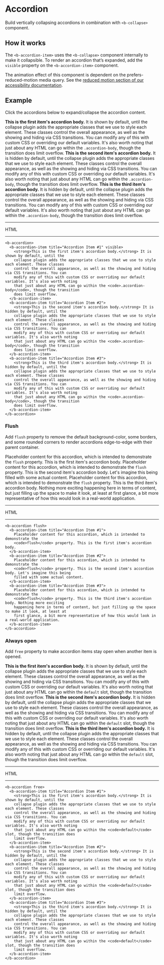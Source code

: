 # Accordion

<div class="lead mb-5">

Build vertically collapsing accordions in combination with `<b-collapse>` component.

</div>

## How it works

The `<b-accordion-item>` uses the `<b-collapse>` component internally to make it collapsible. To render an accordion that’s expanded, add the `visible` property on the `<b-accordion-item>` component.

<b-alert variant="info" :model-value="true" class="my-5">

The animation effect of this component is dependent on the prefers-reduced-motion media query. See the [reduced motion section of our accessibility documentation](https://getbootstrap.com/docs/5.0/getting-started/accessibility/#reduced-motion).

</b-alert>

## Example

Click the accordions below to expand/collapse the accordion content.

<b-card no-body class="mb-5">
  <b-card-body>
    <b-accordion>
      <b-accordion-item title="Accordion Item #1" visible>
        <strong>This is the first item's accordion body.</strong> It is shown by default, until the collapse plugin adds the appropriate classes that we use to style each element. These classes control the overall appearance, as well as the showing and hiding via CSS transitions. You can modify any of this with custom CSS or overriding our default variables. It's also worth noting that just about any HTML can go within the <code>.accordion-body</code>, though the transition does limit overflow.
      </b-accordion-item>
      <b-accordion-item title="Accordion Item #2">
        <strong>This is the second item's accordion body.</strong> It is hidden by default, until the collapse plugin adds the appropriate classes that we use to style each element. These classes control the overall appearance, as well as the showing and hiding via CSS transitions. You can modify any of this with custom CSS or overriding our default variables. It's also worth noting that just about any HTML can go within the <code>.accordion-body</code>, though the transition does limit overflow.
      </b-accordion-item>
      <b-accordion-item title="Accordion Item #3">
        <strong>This is the third item's accordion body.</strong> It is hidden by default, until the collapse plugin adds the appropriate classes that we use to style each element. These classes control the overall appearance, as well as the showing and hiding via CSS transitions. You can modify any of this with custom CSS or overriding our default variables. It's also worth noting that just about any HTML can go within the <code>.accordion-body</code>, though the transition does limit overflow.
      </b-accordion-item>
    </b-accordion>
  </b-card-body>

  <hr />

  <div class="px-3">HTML</div>

  <hr class="mb-0" />

  <b-card-body class="bg-body-tertiary">

```vue-html
<b-accordion>
  <b-accordion-item title="Accordion Item #1" visible>
    <strong>This is the first item's accordion body.</strong> It is shown by default, until the
    collapse plugin adds the appropriate classes that we use to style each element. These classes
    control the overall appearance, as well as the showing and hiding via CSS transitions. You can
    modify any of this with custom CSS or overriding our default variables. It's also worth noting
    that just about any HTML can go within the <code>.accordion-body</code>, though the transition
    does limit overflow.
  </b-accordion-item>
  <b-accordion-item title="Accordion Item #2">
    <strong>This is the second item's accordion body.</strong> It is hidden by default, until the
    collapse plugin adds the appropriate classes that we use to style each element. These classes
    control the overall appearance, as well as the showing and hiding via CSS transitions. You can
    modify any of this with custom CSS or overriding our default variables. It's also worth noting
    that just about any HTML can go within the <code>.accordion-body</code>, though the transition
    does limit overflow.
  </b-accordion-item>
  <b-accordion-item title="Accordion Item #3">
    <strong>This is the third item's accordion body.</strong> It is hidden by default, until the
    collapse plugin adds the appropriate classes that we use to style each element. These classes
    control the overall appearance, as well as the showing and hiding via CSS transitions. You can
    modify any of this with custom CSS or overriding our default variables. It's also worth noting
    that just about any HTML can go within the <code>.accordion-body</code>, though the transition
    does limit overflow.
  </b-accordion-item>
</b-accordion>
```

  </b-card-body>

</b-card>

### Flush

Add `flush` property to remove the default background-color, some borders, and some rounded corners to render accordions edge-to-edge with their parent container.

<b-card no-body class="mb-5">
  <b-card-body>
    <b-accordion flush>
      <b-accordion-item title="Accordion Item #1">
        Placeholder content for this accordion, which is intended to demonstrate the <code>flush</code> property. This is the first item's accordion body.
      </b-accordion-item>
      <b-accordion-item title="Accordion Item #2">
        Placeholder content for this accordion, which is intended to demonstrate the <code>flush</code> property. This is the second item's accordion body. Let's imagine this being filled with some actual content.
      </b-accordion-item>
      <b-accordion-item title="Accordion Item #3">
        Placeholder content for this accordion, which is intended to demonstrate the <code>flush</code> property. This is the third item's accordion body. Nothing more exciting happening here in terms of content, but just filling up the space to make it look, at least at first glance, a bit more representative of how this would look in a real-world application.
      </b-accordion-item>
    </b-accordion>

  </b-card-body>

  <hr />

  <div class="px-3">HTML</div>

  <hr class="mb-0" />

  <b-card-body class="bg-body-tertiary">

```vue-html
<b-accordion flush>
  <b-accordion-item title="Accordion Item #1">
    Placeholder content for this accordion, which is intended to demonstrate the
    <code>flush</code> property. This is the first item's accordion body.
  </b-accordion-item>
  <b-accordion-item title="Accordion Item #2">
    Placeholder content for this accordion, which is intended to demonstrate the
    <code>flush</code> property. This is the second item's accordion body. Let's imagine this being
    filled with some actual content.
  </b-accordion-item>
  <b-accordion-item title="Accordion Item #3">
    Placeholder content for this accordion, which is intended to demonstrate the
    <code>flush</code> property. This is the third item's accordion body. Nothing more exciting
    happening here in terms of content, but just filling up the space to make it look, at least at
    first glance, a bit more representative of how this would look in a real-world application.
  </b-accordion-item>
</b-accordion>
```

  </b-card-body>

</b-card>

### Always open

Add `free` property to make accordion items stay open when another item is opened.

<b-card no-body class="mb-5">
  <b-card-body>
    <b-accordion free>
      <b-accordion-item title="Accordion Item #1">
        <strong>This is the first item's accordion body.</strong> It is shown by default, until the collapse plugin adds the appropriate classes that we use to style each element. These classes control the overall appearance, as well as the showing and hiding via CSS transitions. You can modify any of this with custom CSS or overriding our default variables. It's also worth noting that just about any HTML can go within the <code>default</code> slot, though the transition does limit overflow.
      </b-accordion-item>
      <b-accordion-item title="Accordion Item #2">
        <strong>This is the second item's accordion body.</strong> It is hidden by default, until the collapse plugin adds the appropriate classes that we use to style each element. These classes control the overall appearance, as well as the showing and hiding via CSS transitions. You can modify any of this with custom CSS or overriding our default variables. It's also worth noting that just about any HTML can go within the <code>default</code> slot, though the transition does limit overflow.
      </b-accordion-item>
      <b-accordion-item title="Accordion Item #3">
        <strong>This is the third item's accordion body.</strong> It is hidden by default, until the collapse plugin adds the appropriate classes that we use to style each element. These classes control the overall appearance, as well as the showing and hiding via CSS transitions. You can modify any of this with custom CSS or overriding our default variables. It's also worth noting that just about any HTML can go within the <code>default</code> slot, though the transition does limit overflow.
      </b-accordion-item>
    </b-accordion>

  </b-card-body>

  <hr />

  <div class="px-3">HTML</div>

  <hr class="mb-0" />

  <b-card-body class="bg-body-tertiary">

```vue-html
<b-accordion free>
  <b-accordion-item title="Accordion Item #1">
    <strong>This is the first item's accordion body.</strong> It is shown by default, until the
    collapse plugin adds the appropriate classes that we use to style each element. These classes
    control the overall appearance, as well as the showing and hiding via CSS transitions. You can
    modify any of this with custom CSS or overriding our default variables. It's also worth noting
    that just about any HTML can go within the <code>default</code> slot, though the transition does
    limit overflow.
  </b-accordion-item>
  <b-accordion-item title="Accordion Item #2">
    <strong>This is the second item's accordion body.</strong> It is hidden by default, until the
    collapse plugin adds the appropriate classes that we use to style each element. These classes
    control the overall appearance, as well as the showing and hiding via CSS transitions. You can
    modify any of this with custom CSS or overriding our default variables. It's also worth noting
    that just about any HTML can go within the <code>default</code> slot, though the transition does
    limit overflow.
  </b-accordion-item>
  <b-accordion-item title="Accordion Item #3">
    <strong>This is the third item's accordion body.</strong> It is hidden by default, until the
    collapse plugin adds the appropriate classes that we use to style each element. These classes
    control the overall appearance, as well as the showing and hiding via CSS transitions. You can
    modify any of this with custom CSS or overriding our default variables. It's also worth noting
    that just about any HTML can go within the <code>default</code> slot, though the transition does
    limit overflow.
  </b-accordion-item>
</b-accordion>
```

  </b-card-body>

</b-card>

<ComponentReference :data="data"></ComponentReference>

<script setup lang="ts">
import {data} from '../../data/components/accordion.data'
import {BAccordion, BAccordionItem, BCard, BCardBody, BAlert} from 'bootstrap-vue-next'
import ComponentReference from '../../components/ComponentReference.vue'

</script>
